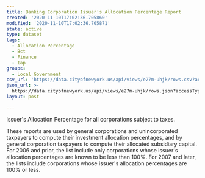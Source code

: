 ```yaml
---
title: Banking Corporation Issuer's Allocation Percentage Report
created: '2020-11-10T17:02:36.705860'
modified: '2020-11-10T17:02:36.705871'
state: active
type: dataset
tags:
  - Allocation Percentage
  - Bct
  - Finance
  - Iap
groups:
  - Local Government
csv_url: 'https://data.cityofnewyork.us/api/views/e27m-uhjk/rows.csv?accessType=DOWNLOAD'
json_url: >-
  https://data.cityofnewyork.us/api/views/e27m-uhjk/rows.json?accessType=DOWNLOAD
layout: post

---
```

Issuer's Allocation Percentage for all corporations subject to taxes.

These reports are used by general corporations and unincorporated taxpayers to compute their investment allocation percentages, and by general corporation taxpayers to compute their allocated subsidiary capital. For 2006 and prior, the list include only corporations whose issuer's allocation percentages are known to be less than 100%. For 2007 and later, the lists include corporations whose issuer's allocation percentages are 100% or less.

